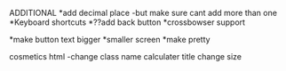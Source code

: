ADDITIONAL
*add decimal place
    -but make sure cant add more than one
*Keyboard shortcuts
*??add back button
*crossbowser support

<!-- COSMETICS -->
*make button text bigger
*smaller screen 
*make pretty


<!-- current fix -->
cosmetics
html -change class name
calculater title change size